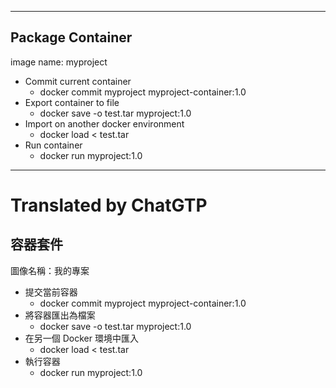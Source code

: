 <!--HugoNoteFlag-->

---


## Package Container


image name: myproject

* Commit current container
  * docker commit myproject myproject-container:1.0
* Export container to file
  * docker save -o test.tar myproject:1.0
* Import on another docker environment
  * docker load < test.tar
* Run container
  * docker run myproject:1.0


---

<!--HugoNoteZhFlag-->

# Translated by ChatGTP

## 容器套件

圖像名稱：我的專案

* 提交當前容器
  * docker commit myproject myproject-container:1.0
* 將容器匯出為檔案
  * docker save -o test.tar myproject:1.0
* 在另一個 Docker 環境中匯入
  * docker load < test.tar
* 執行容器
  * docker run myproject:1.0